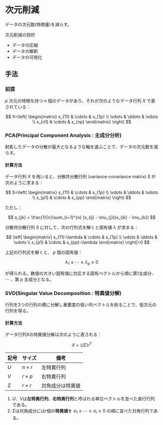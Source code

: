 # 次元削減
データの次元数(特徴量)を減らす。

次元削減の目的
- データの圧縮
- データの解釈
- データの可視化

## 手法
### 前提
$p$ 次元の特徴を持つ $n$ 個のデータがあり、それが次のようなデータ行列 $X$ で表されている：

$$
X=\left(
\begin{matrix}
    x_{11} & \cdots  & x_{1p} \\
    \vdots & \ddots & \vdots \\
    x_{n1} & \cdots & x_{np} 
\end{matrix}
\right)
$$

### PCA(Principal Component Analysis : 主成分分析)
射影したデータの分散が最大となるような軸を選ぶことで、データの次元数を減らす。
#### 計算方法
データ行列 $X$ を用いると、分散共分散行列 (variance-covariance matrix) $S$ が次のように求まる：

$$
S=\left(
\begin{matrix}
    s_{11} & \cdots  & s_{1p} \\
    \vdots & \ddots & \vdots \\
    s_{p1} & \cdots & s_{pp} 
\end{matrix}
\right)
$$

ただし：

$$
s_{jk} = \frac{1}{n}\sum_{i=1}^{n} (x_{ij} - \mu_{j})(x_{ik} - \mu_{k})
$$

分散共分散行列 $S$ に対して、次の行列式を解くと固有値 $\lambda$ が求まる：

$$
\left|
\begin{matrix}
    s_{11}-\lambda & \cdots  & s_{1p} \\
    \vdots & \ddots & \vdots \\
    s_{p1} & \cdots & s_{pp}-\lambda 
\end{matrix}
\right|=0
$$

上記の行列式を解くと、 $p$ 個の固有値：

$$
\lambda_{1} \geq \cdots \geq \lambda_{p} \geq 0
$$

が得られる。数値の大きい固有値に対応する固有ベクトルから順に第1主成分、 $\cdots$ 、第 $p$ 主成分となる。

### SVD(Singular Value Decomposition : 特異値分解)
行列を3つの行列の積に分解し重要度の低い列ベクトルを削ることで、低次元の行列を得る。

#### 計算方法

データ行列$X$の特異値分解は次のように表される：

$$
X = U\Sigma V^T
$$

| 記号 | サイズ | 備考 |
| ---- | --- | ---- |
| $U$ | $n\times r$ | 左特異行列 |
| $V$ | $r\times p$ | 右特異行列 |
| $\Sigma$ | $r\times r$ | 対角成分は特異値 |

1. $U$、$V$は**左特異行列**、**右特異行列**と呼ばれる単位ベクトルを並べた直行行列である。
2. $\Sigma$は対角成分には$r$個の**特異値**を
$\sigma_{1} \geq \cdots \geq \sigma_{r} \geq 0$
の順に並べた対角行列である。
